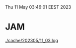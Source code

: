 Thu 11 May 03:46:01 EEST 2023
# JAM
<a href='./cache/202305/11_03.log'>./cache/202305/11_03.log</a>
